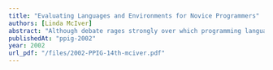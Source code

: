 ```yaml
---
title: "Evaluating Languages and Environments for Novice Programmers"
authors: [Linda McIver]
abstract: "Although debate rages strongly over which programming language is the best for any particular application (especially for teaching introductory programming), there is a lack of objective data informing the discussions. There is a similar lack of data on appropriate development environments for introductory programming courses. This paper discusses an existing method of comparing and evaluating programming languages, and how that method can be adapted to compare and evaluate integrated development environments, with a particular focus on environments for novice programmers."
publishedAt: "ppig-2002"
year: 2002
url_pdf: "/files/2002-PPIG-14th-mciver.pdf"
---
```

